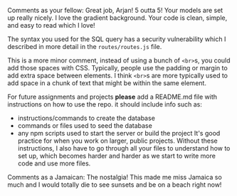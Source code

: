 Comments as your fellow:
Great job, Arjan! 5 outta 5! Your models are set up really nicely. I love the gradient background. Your code is clean, simple, and easy to read which I love!

The syntax you used for the SQL query has a security vulnerability which I described in more detail in the `routes/routes.js` file.

This is a more minor comment, instead of using a bunch of `<br>`s, you could add those spaces with CSS. Typically, people use the padding or margin to add extra space between elements. I think `<br>`s are more typically used to add space in a chunk of text that might be within the same element.

For future assignments and projects **please** add a README.md file with instructions on how to use the repo. it should include info such as:

  * instructions/commands to create the database
  * commands or files used to seed the database
  * any npm scripts used to start the server or build the project It's good practice for when you work on larger, public projects. Without these instructions, I also have to go through all your files to understand how to set up, which becomes harder and harder as we start to write more code and use more files.

Comments as a Jamaican: The nostalgia! This made me miss Jamaica so much and I would totally die to see sunsets and be on a beach right now!
